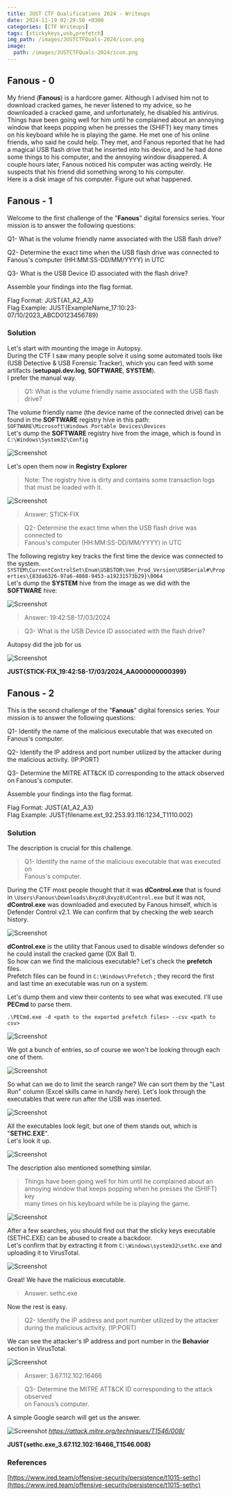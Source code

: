 ```yaml
---
title: JUST CTF Qualifications 2024 - Writeups
date: 2024-11-19 02:29:50 +0300
categories: [CTF Writeups]
tags: [stickykeys,usb,prefetch]
img_path: /images/JUSTCTFQuals-2024/icon.png
image:
  path: /images/JUSTCTFQuals-2024/icon.png
---
```


## Fanous - 0

My friend (**Fanous**) is a hardcore gamer. Although I advised him not to download cracked games, he never listened to my advice, so he downloaded a cracked game, and unfortunately, he disabled his antivirus. Things have been going well for him until he complained about an annoying window that keeps popping when he presses the (SHIFT) key many times on his keyboard while he is playing the game. He met one of his online friends, who said he could help. They met, and Fanous reported that he had a magical USB flash drive that he inserted into his device, and he had done some things to his computer, and the annoying window disappered. A couple hours later, Fanous noticed his computer was acting weirdly. He suspects that his friend did something wrong to his computer.  
Here is a disk image of his computer. Figure out what happened.

## Fanous - 1

Welcome to the first challenge of the "**Fanous**" digital forensics series. Your mission is to answer the following questions:

Q1- What is the volume friendly name associated with the USB flash drive?

Q2- Determine the exact time when the USB flash drive was connected to Fanous's computer (HH:MM:SS-DD/MM/YYYY) in UTC

Q3- What is the USB Device ID associated with the flash drive?

Assemble your findings into the flag format.

Flag Format: JUST{A1_A2_A3}  
Flag Example: JUST{ExampleName_17:10:23-07/10/2023_ABCD0123456789}

  
### Solution  
Let's start with mounting the image in Autopsy.  
During the CTF I saw many people solve it using some automated tools like (USB Detective & USB Forensic Tracker), which you can feed with some artifacts (**setupapi.dev.log**, **SOFTWARE**, **SYSTEM**).  
I prefer the manual way.

> Q1: What is the volume friendly name associated with the USB flash  
> drive?

The volume friendly name (the device name of the connected drive) can be found in the **SOFTWARE** registry hive in this path: `SOFTWARE\Microsoft\Windows Portable Devices\Devices`  
Let's dump the **SOFTWARE** registry hive from the image, which is found in `C:\Windows\System32\Config`  
  
![Screenshot](/images/JUSTCTFQuals-2024/Fanous/screenshot1.png)  
  
Let's open them now in **Registry Explorer**  
  
> Note: The registry hive is dirty and contains some transaction logs that must be loaded with it.

![Screenshot](/images/JUSTCTFQuals-2024/Fanous/screenshot2.png) 

> Answer: STICK-FIX

> Q2- Determine the exact time when the USB flash drive was connected to  
> Fanous's computer (HH:MM:SS-DD/MM/YYYY) in UTC

The following registry key tracks the first time the device was connected to the system.  
`SYSTEM\CurrentControlSet\Enum\USBSTOR\Ven_Prod_Version\USBSerial#\Properties\{83da6326-97a6-4088-9453-a19231573b29}\0064`  
Let's dump the **SYSTEM** hive from the image as we did with the **SOFTWARE** hive:

![Screenshot](/images/JUSTCTFQuals-2024/Fanous/screenshot3.png) 
  
> Answer: 19:42:58-17/03/2024

> Q3- What is the USB Device ID associated with the flash drive?

Autopsy did the job for us

![Screenshot](/images/JUSTCTFQuals-2024/Fanous/screenshot12.png) 

**JUST{STICK-FIX_19:42:58-17/03/2024_AA000000000399}**

## Fanous - 2  
This is the second challenge of the "**Fanous**" digital forensics series. Your mission is to answer the following questions:

Q1- Identify the name of the malicious executable that was executed on Fanous's computer.

Q2- Identify the IP address and port number utilized by the attacker during the malicious activity. (IP:PORT)

Q3- Determine the MITRE ATT&CK ID corresponding to the attack observed on Fanous's computer.

Assemble your findings into the flag format.

Flag Format: JUST{A1_A2_A3}  
Flag Example: JUST{filename.ext_92.253.93.116:1234_T1110.002}

### Solution  
The description is crucial for this challenge.

> Q1- Identify the name of the malicious executable that was executed on  
> Fanous's computer.

During the CTF most people thought that it was **dControl.exe** that is found in `\Users\Fanous\Downloads\8xyz8\8xyz8\dControl.exe` but it was not, **dControl.exe** was downloaded and executed by Fanous himself, which is Defender Control v2.1. We can confirm that by checking the web search history.

![Screenshot](/images/JUSTCTFQuals-2024/Fanous/screenshot4.png) 
  
**dControl.exe** is the utility that Fanous used to disable windows defender so he could install the cracked game (DX Ball 1).  
So how can we find the malicious executable? Let's check the **prefetch** files.  
Prefetch files can be found in `C:\Windows\Prefetch` ; they record the first and last time an executable was run on a system.

Let's dump them and view their contents to see what was executed. I'll use **PECmd** to parse them.

`.\PECmd.exe -d <path to the exported prefetch files> --csv <path to csv>`  
  
![Screenshot](/images/JUSTCTFQuals-2024/Fanous/screenshot5.png) 

We got a bunch of entries, so of course we won't be looking through each one of them.

![Screenshot](/images/JUSTCTFQuals-2024/Fanous/screenshot6.png) 

So what can we do to limit the search range? We can sort them by the "Last Run" column (Excel skills came in handy here). Let's look through the executables that were run after the USB was inserted.

![Screenshot](/images/JUSTCTFQuals-2024/Fanous/timing-is-everything.jpg)

All the executables look legit, but one of them stands out, which is "**SETHC.EXE**".  
Let's look it up.

![Screenshot](/images/JUSTCTFQuals-2024/Fanous/screenshot7.png) 

The description also mentioned something similar.

> Things have been going well for him until he complained about an  
> annoying window that keeps popping when he presses the (SHIFT) key  
> many times on his keyboard while he is playing the game.

![Screenshot](/images/JUSTCTFQuals-2024/Fanous/screenshot8.png) 

After a few searches, you should find out that the sticky keys executable (SETHC.EXE) can be abused to create a backdoor.  
Let's confirm that by extracting it from `C:\Windows\system32\sethc.exe` and uploading it to VirusTotal.

![Screenshot](/images/JUSTCTFQuals-2024/Fanous/screenshot9.png) 

Great! We have the malicious executable.  
> Answer: sethc.exe

Now the rest is easy.

> Q2- Identify the IP address and port number utilized by the attacker  
> during the malicious activity. (IP:PORT)

We can see the attacker's IP address and port number in the **Behavior** section in VirusTotal.

![Screenshot](/images/JUSTCTFQuals-2024/Fanous/screenshot10.png) 

> Answer: 3.67.112.102:16466

> Q3- Determine the MITRE ATT&CK ID corresponding to the attack observed  
> on Fanous’s computer.

A simple Google search will get us the answer.

![Screenshot](/images/JUSTCTFQuals-2024/Fanous/screenshot7.png) 
<em>https://attack.mitre.org/techniques/T1546/008/</em>


**JUST{sethc.exe_3.67.112.102:16466_T1546.008}**

### References
[https://www.ired.team/offensive-security/persistence/t1015-sethc](https://www.ired.team/offensive-security/persistence/t1015-sethc)

